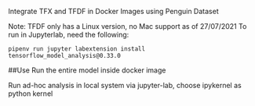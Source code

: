 Integrate TFX and TFDF in Docker Images using Penguin Dataset

Note:
TFDF only has a Linux version, no Mac support as of 27/07/2021
To run in Jupyterlab, need the following:

```
pipenv run jupyter labextension install tensorflow_model_analysis@0.33.0
```

##Use
Run the entire model inside docker image

Run ad-hoc analysis in local system via jupyter-lab, choose ipykernel as python kernel
